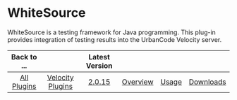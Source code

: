 
WhiteSource
======

WhiteSource is a testing framework for Java programming. This plug-in provides integration of testing results into the
UrbanCode Velocity server.

|Back to ...||Latest Version||||
| :---: | :---: | :---: | :---: | :---: | :---: |
|[All Plugins](../../index.md)|[Velocity Plugins](../README.md)|[2.0.15](https://raw.githubusercontent.com/UrbanCode/IBM-UCV-PLUGINS/main/files/ucv-ext-testng/ucv-ext-whitesource-2.0.15.tar.zip)|[Overview](overview.md)|[Usage](usage.md)|[Downloads](downloads.md)|
